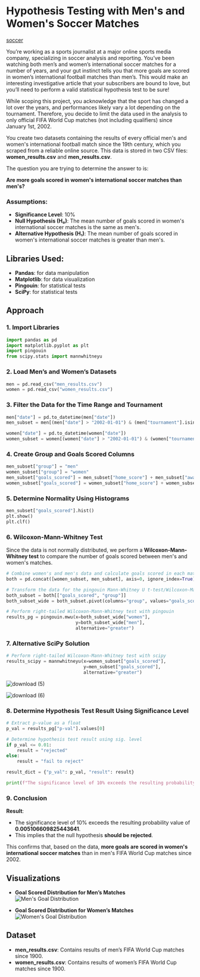 
# Hypothesis Testing with Men's and Women's Soccer Matches

[soccer](/soccer-pitch.jpg)

You’re working as a sports journalist at a major online sports media company, specializing in soccer analysis and reporting. You’ve been watching both men’s and women’s international soccer matches for a number of years, and your gut instinct tells you that more goals are scored in women’s international football matches than men’s. This would make an interesting investigative article that your subscribers are bound to love, but you’ll need to perform a valid statistical hypothesis test to be sure!

While scoping this project, you acknowledge that the sport has changed a lot over the years, and performances likely vary a lot depending on the tournament. Therefore, you decide to limit the data used in the analysis to only official FIFA World Cup matches (not including qualifiers) since January 1st, 2002.

You create two datasets containing the results of every official men's and women's international football match since the 19th century, which you scraped from a reliable online source. This data is stored in two CSV files: **women_results.csv** and **men_results.csv**.

The question you are trying to determine the answer to is:

**Are more goals scored in women's international soccer matches than men's?**

### Assumptions:
- **Significance Level**: 10%
- **Null Hypothesis (H₀)**: The mean number of goals scored in women's international soccer matches is the same as men's.
- **Alternative Hypothesis (H₁)**: The mean number of goals scored in women's international soccer matches is greater than men's.

## Libraries Used:
- **Pandas**: for data manipulation
- **Matplotlib**: for data visualization
- **Pingouin**: for statistical tests
- **SciPy**: for statistical tests

## Approach

### 1. Import Libraries

```python
import pandas as pd
import matplotlib.pyplot as plt
import pingouin
from scipy.stats import mannwhitneyu
```

### 2. Load Men’s and Women’s Datasets

```python
men = pd.read_csv("men_results.csv")
women = pd.read_csv("women_results.csv")
```

### 3. Filter the Data for the Time Range and Tournament

```python
men["date"] = pd.to_datetime(men["date"])
men_subset = men[(men["date"] > "2002-01-01") & (men["tournament"].isin(["FIFA World Cup"]))]

women["date"] = pd.to_datetime(women["date"])
women_subset = women[(women["date"] > "2002-01-01") & (women["tournament"].isin(["FIFA World Cup"]))]

```

### 4. Create Group and Goals Scored Columns

```python
men_subset["group"] = "men"
women_subset["group"] = "women"
men_subset["goals_scored"] = men_subset["home_score"] + men_subset["away_score"]
women_subset["goals_scored"] = women_subset["home_score"] + women_subset["away_score"]
```

### 5. Determine Normality Using Histograms

```python
men_subset["goals_scored"].hist()
plt.show()
plt.clf()
```

### 6. Wilcoxon-Mann-Whitney Test

Since the data is not normally distributed, we perform a **Wilcoxon-Mann-Whitney test** to compare the number of goals scored between men's and women's matches.

```python
# Combine women's and men's data and calculate goals scored in each match
both = pd.concat([women_subset, men_subset], axis=0, ignore_index=True)

# Transform the data for the pingouin Mann-Whitney U t-test/Wilcoxon-Mann-Whitney test
both_subset = both[["goals_scored", "group"]]
both_subset_wide = both_subset.pivot(columns="group", values="goals_scored")

# Perform right-tailed Wilcoxon-Mann-Whitney test with pingouin
results_pg = pingouin.mwu(x=both_subset_wide["women"],
                          y=both_subset_wide["men"],
                          alternative="greater")
```

### 7. Alternative SciPy Solution

```python
# Perform right-tailed Wilcoxon-Mann-Whitney test with scipy
results_scipy = mannwhitneyu(x=women_subset["goals_scored"],
                             y=men_subset["goals_scored"],
                             alternative="greater")
```
![download (5)](https://github.com/user-attachments/assets/21ffb928-5cd5-439f-85af-27f91589449a)

![download (6)](https://github.com/user-attachments/assets/bb7e92c0-15bd-4d58-a69b-15c889b6e91f)


### 8. Determine Hypothesis Test Result Using Significance Level

```python
# Extract p-value as a float
p_val = results_pg["p-val"].values[0]

# Determine hypothesis test result using sig. level
if p_val <= 0.01:
    result = "rejected"
else:
    result = "fail to reject"

result_dict = {"p_val": p_val, "result": result}

print(f"The significance level of 10% exceeds the resulting probability value of {result_dict['p_val']}. This implies that the hypothesis should be {result_dict['result']}.")
```

### 9. Conclusion

**Result**:
- The significance level of 10% exceeds the resulting probability value of **0.005106609825443641**.
- This implies that the null hypothesis **should be rejected**.

This confirms that, based on the data, **more goals are scored in women's international soccer matches** than in men's FIFA World Cup matches since 2002.

## Visualizations

- **Goal Scored Distribution for Men’s Matches**  
  ![Men's Goal Distribution](./images/men_goals_distribution.png)

- **Goal Scored Distribution for Women’s Matches**  
  ![Women's Goal Distribution](./images/women_goals_distribution.png)

## Dataset

- **men_results.csv**: Contains results of men’s FIFA World Cup matches since 1900.
- **women_results.csv**: Contains results of women’s FIFA World Cup matches since 1900.

